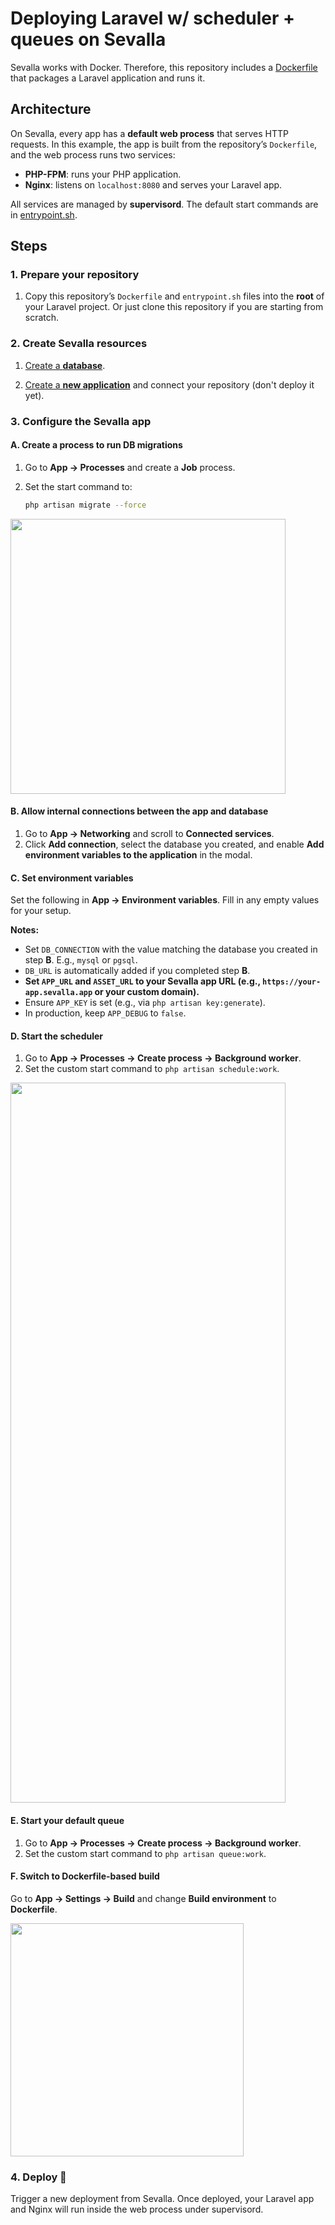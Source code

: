 # Deploying Laravel w/ scheduler + queues on Sevalla

Sevalla works with Docker. Therefore, this repository includes a [Dockerfile](/Dockerfile) that packages a Laravel application and runs it.

## Architecture

On Sevalla, every app has a **default web process** that serves HTTP requests. In this example, the app is built from the repository’s `Dockerfile`, and the web process runs two services:

- **PHP-FPM**: runs your PHP application.
- **Nginx**: listens on `localhost:8080` and serves your Laravel app.

All services are managed by **supervisord**. The default start commands are in [entrypoint.sh](/entrypoint.sh).

## Steps

### 1. Prepare your repository

1. Copy this repository’s `Dockerfile` and `entrypoint.sh` files into the **root** of your Laravel project. Or just clone this repository if you are starting from scratch.

### 2. Create Sevalla resources

1. [Create a **database**](https://app.sevalla.com/databases).

2. [Create a **new application**](https://app.sevalla.com/apps/new) and connect your repository (don't deploy it yet).

### 3. Configure the Sevalla app

#### A. Create a process to run DB migrations

1. Go to **App → Processes** and create a **Job** process.
2. Set the start command to:

   ```bash
   php artisan migrate --force
   ```

<img width="440" src="https://github.com/user-attachments/assets/7af80896-c431-4cd4-b5f0-5034b2c65d23" />

#### B. Allow internal connections between the app and database

1. Go to **App → Networking** and scroll to **Connected services**.
2. Click **Add connection**, select the database you created, and enable **Add environment variables to the application** in the modal.

#### C. Set environment variables

Set the following in **App → Environment variables**. Fill in any empty values for your setup.

**Notes:**
- Set `DB_CONNECTION` with the value matching the database you created in step **B**. E.g., `mysql` or `pgsql`.
- `DB_URL` is automatically added if you completed step **B**.
- **Set `APP_URL` and `ASSET_URL` to your Sevalla app URL (e.g., `https://your-app.sevalla.app` or your custom domain).**
- Ensure `APP_KEY` is set (e.g., via `php artisan key:generate`).
- In production, keep `APP_DEBUG` to `false`.

#### D. Start the scheduler

1. Go to **App → Processes → Create process → Background worker**.
2. Set the custom start command to `php artisan schedule:work`.

<img width="440" height="1152" src="https://github.com/user-attachments/assets/78224eac-66d0-4a49-b128-4087a31b37b5" />

#### E. Start your default queue

1. Go to **App → Processes → Create process → Background worker**.
2. Set the custom start command to `php artisan queue:work`.

#### F. Switch to Dockerfile-based build

Go to **App → Settings → Build** and change **Build environment** to **Dockerfile**.

<img width="373" src="https://github.com/user-attachments/assets/b074529e-3f51-471d-aa89-9a585dda2e5a" />

### 4. Deploy 🚀

Trigger a new deployment from Sevalla. Once deployed, your Laravel app and Nginx will run inside the web process under supervisord.
